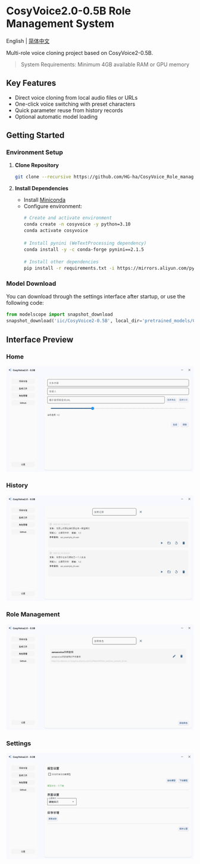 # CosyVoice2.0-0.5B Role Management System

English | [简体中文](./README.md)

Multi-role voice cloning project based on CosyVoice2-0.5B.

> System Requirements: Minimum 4GB available RAM or GPU memory

## Key Features

- Direct voice cloning from local audio files or URLs
- One-click voice switching with preset characters
- Quick parameter reuse from history records
- Optional automatic model loading

## Getting Started

### Environment Setup

1. **Clone Repository**
    ```bash
    git clone --recursive https://github.com/HG-ha/CosyVoice_Role_management.git
    ```

2. **Install Dependencies**
   - Install [Miniconda](https://docs.anaconda.com/miniconda/install/#quick-command-line-install)
   - Configure environment:
        ```bash
        # Create and activate environment
        conda create -n cosyvoice -y python=3.10
        conda activate cosyvoice

        # Install pynini (WeTextProcessing dependency)
        conda install -y -c conda-forge pynini==2.1.5

        # Install other dependencies
        pip install -r requirements.txt -i https://mirrors.aliyun.com/pypi/simple/ --trusted-host=mirrors.aliyun.com
        ```

### Model Download

You can download through the settings interface after startup, or use the following code:

```python
from modelscope import snapshot_download
snapshot_download('iic/CosyVoice2-0.5B', local_dir='pretrained_models/CosyVoice2-0.5B')
```

## Interface Preview

### Home
![Home Interface](./asset/Home.png)

### History
![History Records](./asset/history.png)

### Role Management
![Role Management](./asset/role.png)

### Settings
![System Settings](./asset/setting.png)